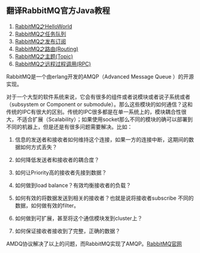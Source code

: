 ## 翻译RabbitMQ官方Java教程
1. [RabbitMQ之HelloWorld](http://www.cnblogs.com/aheizi/p/5755021.html)  
2. [RabbitMQ之任务队列](http://www.cnblogs.com/aheizi/p/5778369.html)  
3. [RabbitMQ之发布订阅](http://www.cnblogs.com/aheizi/p/5782469.html) 
4. [RabbitMQ之路由(Routing)](http://www.cnblogs.com/aheizi/p/5785992.html)  
5. [RabbitMQ之主题(Topic)](http://www.cnblogs.com/aheizi/p/5789444.html)
6. [RabbitMQ之远程过程调用(RPC)](http://www.cnblogs.com/aheizi/p/5797703.html)

RabbitMQ是一个由erlang开发的AMQP（Advanced Message Queue ）的开源实现。  

对于一个大型的软件系统来说，它会有很多的组件或者说模块或者说子系统或者（subsystem or Component or submodule）。那么这些模块的如何通信？这和传统的IPC有很大的区别。传统的IPC很多都是在单一系统上的，模块耦合性很大，不适合扩展（Scalability）；如果使用socket那么不同的模块的确可以部署到不同的机器上，但是还是有很多问题需要解决。比如：

1. 信息的发送者和接收者如何维持这个连接，如果一方的连接中断，这期间的数据如何方式丢失？

2. 如何降低发送者和接收者的耦合度？

3. 如何让Priority高的接收者先接到数据？

4. 如何做到load balance？有效均衡接收者的负载？

5. 如何有效的将数据发送到相关的接收者？也就是说将接收者subscribe 不同的数据，如何做有效的filter。

6. 如何做到可扩展，甚至将这个通信模块发到cluster上？

7. 如何保证接收者接收到了完整，正确的数据？

AMDQ协议解决了以上的问题，而RabbitMQ实现了AMQP。[RabbitMQ官网](https://www.rabbitmq.com)

